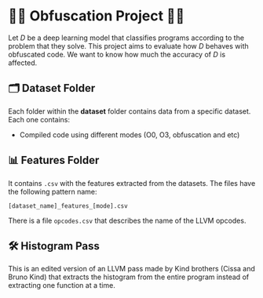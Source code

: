# 🥷🏻 Obfuscation Project 🥷🏻
Let $D$ be a deep learning model that classifies programs according to the problem that they solve. This project aims to evaluate how $D$ behaves with obfuscated code. We want to know how much the accuracy of $D$ is affected.

## 🗂️ Dataset Folder
Each folder within the **dataset** folder contains data from a specific dataset. Each one contains:
- Compiled code using different modes (O0, O3, obfuscation and etc)

## 📊 Features Folder
It contains `.csv` with the features extracted from the datasets. The files have the following pattern name:

`[dataset_name]_features_[mode].csv`

There is a file `opcodes.csv` that describes the name of the LLVM opcodes.

## 🛠️ Histogram Pass
This is an edited version of an LLVM pass made by Kind brothers (Cissa and Bruno Kind) that extracts the histogram from the entire program instead of extracting one function at a time.